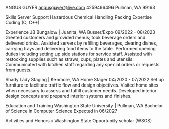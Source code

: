 ANGUS GUYER
angusguyer@live.com 4259496496 Pullman, WA 99163

Skills
﻿﻿Server Support
﻿﻿Hazardous Chemical Handling
﻿﻿Packing Expertise
﻿﻿Coding (C, C++)
  
Experience
JB Bungalow | Juanita, WA
Busser/Expo
09/2022 - 08/2023
﻿﻿Greeted customers and provided menus; took beverage orders and delivered drinks.
﻿﻿Assisted servers by refilling beverages, clearing dishes, carrying trays and delivering food items to the table.
﻿﻿Performed opening duties including setting up side stations for service staff.
﻿﻿Assisted with restocking supplies such as straws, cups, plates and utensils.
﻿﻿Communicated with kitchen staff regarding any special orders or requests from guests.
  
Shady Lady Staging | Kenmore, WA
Home Stager
04/2020 - 07/2022
﻿﻿Set up furniture to facilitate traffic flow and design objectives.
﻿﻿Visited home sites when necessary to assess and fulfill customer needs.
﻿﻿Developed interior design concepts and prepared interior systems and finishes.
  
Education and Training
Washington State University | Pullman, WA
Bachelor of Science in Computer Science
Expected in 06/2027

Activities and Honors
• Washington State Opportunity scholar (WSOS)

